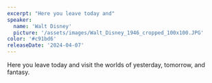 ```yaml
---
excerpt: "Here you leave today and"
speaker:
  name: 'Walt Disney'
  picture: '/assets/images/Walt_Disney_1946_cropped_100x100.JPG'
color: '#c91bd6'
releaseDate: '2024-04-07'
---
```

Here you leave today and visit the worlds of yesterday, tomorrow, and fantasy.